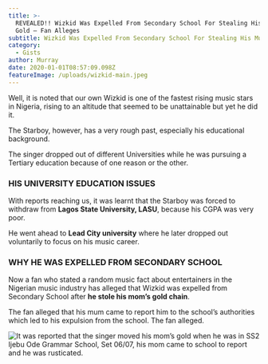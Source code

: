 ```yaml
---
title: >-
  REVEALED!! Wizkid Was Expelled From Secondary School For Stealing His Mum’s
  Gold – Fan Alleges
subtitle: Wizkid Was Expelled From Secondary School For Stealing His Mum’s Gold
category:
  - Gists
author: Murray
date: 2020-01-01T08:57:09.098Z
featureImage: /uploads/wizkid-main.jpeg
---
```

Well, it is noted that our own Wizkid is one of the fastest rising music stars in Nigeria, rising to an altitude that seemed to be unattainable but yet he did it.

The Starboy, however, has a very rough past, especially his educational background.

The singer dropped out of different Universities while he was pursuing a Tertiary education because of one reason or the other.

### **HIS UNIVERSITY EDUCATION ISSUES**

With reports reaching us, it was learnt that the Starboy was forced to withdraw from **Lagos State University, LASU**, because his CGPA was very poor.

He went ahead to **Lead City university** where he later dropped out voluntarily to focus on his music career.

### **WHY HE WAS EXPELLED FROM SECONDARY SCHOOL**

Now a fan who stated a random music fact about entertainers in the Nigerian music industry has alleged that Wizkid was expelled from Secondary School after **he stole his mom’s gold chain**.

The fan alleged that his mum came to report him to the school’s authorities which led to his expulsion from the school. The fan alleged.



![It was reported that the singer moved his mom’s gold when he was in SS2 Ijebu Ode Grammar School, Set 06/07, his mom came to school to report and he was rusticated.](/uploads/wizkid-2-1-1.jpg)
